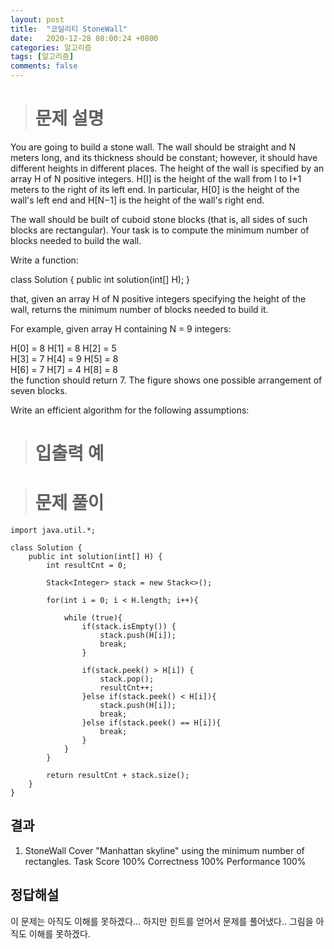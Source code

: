 ```yaml
---
layout: post
title:  "코딜리티 StoneWall"
date:   2020-12-28 08:00:24 +0800
categories: 알고리즘
tags: [알고리즘]
comments: false
---
```


># 문제 설명
    
You are going to build a stone wall. The wall should be straight and N meters long, and its thickness should be constant; however, it should have different heights in different places. The height of the wall is specified by an array H of N positive integers. H[I] is the height of the wall from I to I+1 meters to the right of its left end. In particular, H[0] is the height of the wall's left end and H[N−1] is the height of the wall's right end.  
  
The wall should be built of cuboid stone blocks (that is, all sides of such blocks are rectangular). Your task is to compute the minimum number of blocks needed to build the wall.  
  
Write a function:  
  
class Solution { public int solution(int[] H); }  
  
that, given an array H of N positive integers specifying the height of the wall, returns the minimum number of blocks needed to build it.  
  
For example, given array H containing N = 9 integers:  
  
  H[0] = 8    H[1] = 8    H[2] = 5  
  H[3] = 7    H[4] = 9    H[5] = 8  
  H[6] = 7    H[7] = 4    H[8] = 8  
the function should return 7. The figure shows one possible arrangement of seven blocks.  
  
  
  
Write an efficient algorithm for the following assumptions:  

># 입출력 예



># 문제 풀이

```
import java.util.*;

class Solution {
    public int solution(int[] H) {
        int resultCnt = 0;

        Stack<Integer> stack = new Stack<>();

        for(int i = 0; i < H.length; i++){

            while (true){
                if(stack.isEmpty()) {
                    stack.push(H[i]);
                    break;
                }

                if(stack.peek() > H[i]) {
                    stack.pop();
                    resultCnt++;
                }else if(stack.peek() < H[i]){
                    stack.push(H[i]);
                    break;
                }else if(stack.peek() == H[i]){
                    break;
                }
            }
        }

        return resultCnt + stack.size();
    }
}
```

## 결과

1. StoneWall
Cover "Manhattan skyline" using the minimum number of rectangles.
Task Score
100%
Correctness
100%
Performance
100%


## 정답해설

이 문제는 아직도 이해를 못하겠다... 하지만 힌트를 얻어서 문제를 풀어냈다.. 그림을 아직도 이해를 못하겠다.


